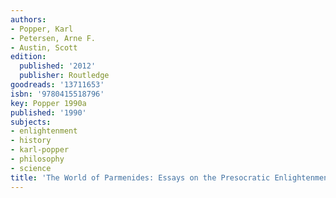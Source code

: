 ```yaml
---
authors:
- Popper, Karl
- Petersen, Arne F.
- Austin, Scott
edition:
  published: '2012'
  publisher: Routledge
goodreads: '13711653'
isbn: '9780415518796'
key: Popper 1990a
published: '1990'
subjects:
- enlightenment
- history
- karl-popper
- philosophy
- science
title: 'The World of Parmenides: Essays on the Presocratic Enlightenment'
---
```


